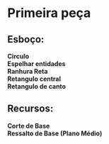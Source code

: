 # Primeira peça

## Esboço:
**Circulo**<br>
**Espelhar entidades** <br>
**Ranhura Reta**<br>
**Retangulo central**<br>
**Retangulo de canto**<br>


## Recursos:
**Corte de Base**<br>
**Ressalto de Base (Plano Médio)** <br>


